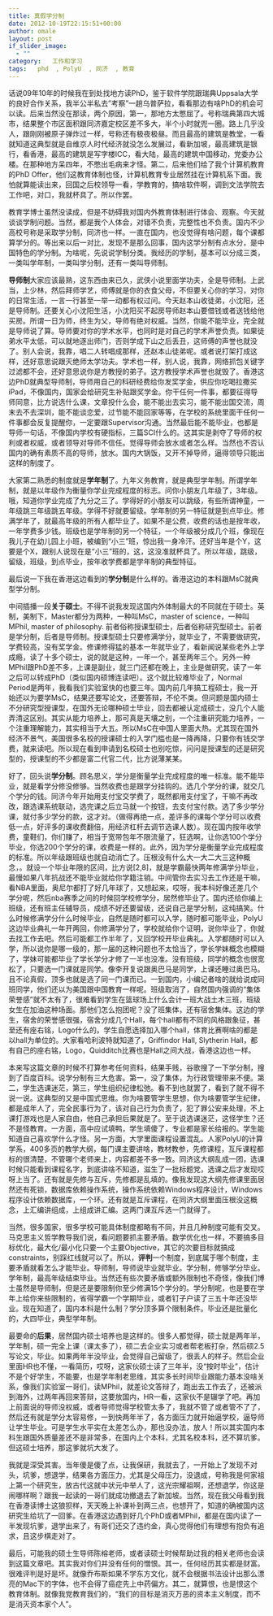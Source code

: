 ```yaml
---
title: 真假学分制
date: 2012-10-19T22:15:51+00:00
author: omale
layout: post
if_slider_image:
  - ""
category:   工作和学习  
tags:   phd  , PolyU  , 同济  , 教育
---
```

话说09年10年的时候我在到处找地方读PhD，鉴于软件学院跟瑞典Uppsala大学的良好合作关系，我半公半私去&#8221;考察&#8221;一趟乌普萨拉，看看那边有啥PhD的机会可以读。后来当然没在那读，两个原因，第一，那地方太憋屈了。号称瑞典第四大城市，结果整个市区面积跟同济嘉定校区差不多大，半个小时就兜一圈。路上几乎没人，跟刚刚被原子弹炸过一样，号称还有极夜极昼。而且最高的建筑是教堂，一看就知道这典型就是自维京人时代经济就没怎么发展过，看新加坡，最高建筑是银行，看香港，最高的建筑是写字楼ICC，看大陆，最高的建筑中国移动，党委办公楼。在那种地方呆四年，不憋出毛病来才怪。第二，后来他们给了我个计算机教育的PhD Offer，他们这教育体制也怪，计算机教育专业居然挂在计算机系下面。我怕就算能读出来，回国之后校领导一看，学教育的，搞啥软件啊，调到文法学院去工作吧，对口，我就杯具了。所以作罢。

教育学博士虽然没读成，但是不妨碍我对国内外教育体制进行体会、观察。今天就谈谈学制问题。当然，都是我个人体会，对错不负责，完整性也不负责。国内不少高校号称是采取学分制，同济也一样。一直在国内，也没觉得有啥问题，每个课都算学分的。等出来以后一对比，发现不是那么回事，国内这学分制有点水分，是中国特色的学分制。为啥呢，先说说学制分类。我经历的学制，基本可以分成三类，一类叫学年制，一类叫学分制，还有一类叫导师制。

**导师制**大家应该最熟，这东西由来已久，武侠小说里面学功夫，全是导师制。上武当，上少林，然后拜师学艺，师傅就是你的衣食父母，不但要关心你的学习，对你的日常生活，一言一行甚至一举一动都有权过问。今天赵本山收徒弟，小沈阳，还是导师制。还要关心小沈阳生活，小沈阳买不起房导师赵本山要借钱或者送钱给他买房。所谓一日为师，终生为父，导师有绝对权威。当然，你能不能毕业，完全就是导师说了算。导师要对你的学术水平，也同时是对自己的学术声誉负责。如果徒弟水平太低，可以就地逐出师门，否则学成下山之后丢丑，这师傅的声誉也就没了。别人会说，我靠，唱二人转唱成那样，还赵本山徒弟呢。或者说打架打成这样，还好意思说跟灭绝师太学功夫。学术也一样，别人说，我靠，网络抓包关键字过滤都不会，还好意思说你是方教授的弟子。这方教授学术声誉也就毁了。香港这边PhD就典型导师制，导师用自己的科研经费给你发奖学金，供应你吃喝拉撒买iPad，不像国内，国家会给研究生补贴跟奖学金。你干任何一件事，都要征得导师同意，比方说选什么课，文章投什么会，能不能出去实习，能不能出国交流，周末去不去深圳，能不能谈恋爱，过节能不能回家等等，在学校的系统里面干任何一件事都会反复提醒你，一定要跟Supervisor沟通。当然最后能不能毕业，也都是导师一句话，不像国内学校有硬指标，三篇SCI什么的。这其实是剥夺了导师的权利或者权威，或者领导对导师不信任。觉得导师会放水或者怎么样。当然也不否认国内的确有素质不高的导师，放水。国内大锅饭，又开不掉导师，逼得领导只能出这样的制度了。

大家第二熟悉的制度就是**学年制**了。九年义务教育，就是典型学年制。所谓学年制，就是以年级作为衡量你学业完成程度的标志。问你小朋友几年级了，3年级。哦，知道你学业完成了九分之三了。学得好的小朋友可以跳级，有些所谓神童，一年级跳三年级跳五年级。学得不好就要留级。学年制的另一特征就是到点毕业。修满学年了，就最高年级的所有人都毕业了。如果不是公费，收费的话也是按年收，一年学费多少钱。班级也是学年制的另一个特征，一个年级被分成几个班，像现在我儿子在幼儿园上小班，被编到“小三”班，惊出我一身冷汗。还好当年是个Y，这要是个X，跟别人说现在是“小三”班的，这，这没准就杯具了。所以年级，跳级，留级，班级，到点毕业，按年收学费都是学年制的典型特征。

最后说一下我在香港这边看到的**学分制**是什么样的。香港这边的本科跟MsC就典型学分制。

中间插播一段**关于硕士**。不得不说我发现这国内外体制最大的不同就在于硕士。英制，美制下，Master都分为两种，一种叫MsC，master of science，一种叫MPhil, master of philosophy. 前者俗称授课型硕士，后者俗称研究型硕士。前者是学分制，后者是导师制。授课型硕士只要修满学分，就毕业了，不需要做研究，学费较高，没有奖学金。修课修得猛的基本一年就毕业了，看新闻说某些老外上学成瘾，读了十多个硕士，说的就是这种，一年一个，甚至两年三个。另外一种MPhil跟PhD差不多，上课是副业，就三门还都在晚上，主业是做研究，读了一年之后可以转成PhD（类似国内硕博连读吧）。这个就比较难毕业了，Normal Period是两年，我看我们实验室快的也要三年。国内前几年搞工程硕士，我一开始还以为要学MsC，结果还要写论文，还要答辩，不伦不类。但问题是国内硕士不分研究型授课型，在国外无论哪种硕士毕业，回去都被认定成硕士，没几个人能弄清这区别。其实从能力培养上，那可真是天壤之别，一个注重研究能力培养，一个注重理解能力，其实相当于大五。所以MsC在中国人里面大热。尤其现在国外经济不景气，美国很多名校的授课硕士的入学门槛也是一降再降，只要你有钱交学费，就来读吧。所以现在看到申请到名校硕士也别吃惊，问问是授课型的还是研究型的，授课型的不少都是富二代官二代，比方说薄某某。

好了，回头说**学分制**。顾名思义，学分是衡量学业完成程度的唯一标准。能不能毕业，就是看学分修没修够。当然收费也是跟学分挂钩的。选几个学分的课，就交几个学分的钱。同济今年开始用支付宝交学费了，既然都用支付宝了，干嘛不再改改，跟选课系统联动，选完课之后立马就一个按钮，去支付宝付款。选了多少学分课，就付多少学分的款，这才对。（做得再绝一点，差评多的课每个学分可以收费低一点，好评多的课收费翻倍，用经济杠杆去调节选课人数）。现在国内按年收学费，童鞋们，你们赚了，相当于宽带包年不限流量了，狂选啊，让你选100个学分毕业，你选200个学分的课，收费是一样的。此外，因为学分是衡量学业完成程度的标准。所以年级跟班级也就自动消亡了。压根没有什么大一大二大三这种概念，。就设一个毕业年限的区间，比方说[2,8]，就是学霸最快两年修满学分毕业，最慢如果八年抗战还不能毕业就给你学籍注销。中间管你去实习去工作还是干嘛，看NBA里面，奥尼尔都打了好几年球了，又想起来，哎呀，我本科好像还差几个学分呢，然后nba赛季之间的时候回学校修学分，居然修毕业了。国内还给你编上班级，还有班主任辅导员，成绩不好还要留级，还说自己是学分制，这纯搞笑。什么时候修满学分什么时候毕业，自然是随时都可以入学，随时都可能毕业，PolyU这边毕业典礼一年开两回，你修满学分了，学校就给你个证明，说你毕业了，你就去找工作去吧。然后可能都工作半年了，又回学校开毕业典礼。入学都随时可以入学，所以说你是哪一级的，那一届的这种问题也不太恰当了，学长学妹概念也模糊了，学妹可能都毕业了学长学分才修了一半也没准。没有班级，同学的概念也很宽松了，只要选一门课就是同学。像李开复说跟奥巴马是同学，上课还睡过奥巴马。且不论真假，顶多也就是选了同一门课而已。一到国内，小编记者啥的就给说成同班同学，他们还以为美国跟中国教育一样呢。班级取消了，自然国内强调的“集体荣誉感”就不太有了，很难看到学生在篮球场上什么会计一班大战土木三班，班级女生在加油这种场面。那他们怎么抱团呢？没了班集体，还有宿舍集体。这边的学生，宿舍的荣誉感很强，宿舍分成几个Hall，每个hall都有不同的风格跟象征，甚至还有座右铭，Logo什么的。学生自愿选择加入哪个hall，体育比赛啊啥的都是以hall为单位的。大家看哈利波特就知道了，Griffindor Hall, Slytherin Hall，都有自己的座右铭，Logo，Quidditch比赛也是Hall之间大战，香港这边也一样。

本来写这篇文章的时候不打算参考任何资料，结果手贱，谷歌搜了一下学分制，搜到了百度百科。说学分制有三大危害。第一，没了集体，为行政管理带来不便。第二，学生选课迷茫，第三，学生组织纪律松弛。看不到也就罢了，看到了就不得不说一说。这典型的又是中国式思维。你为啥要管学生思想，你为啥要管学生纪律，都是成年人了，完全民事行为了，该对自己行为负责了，犯了罪公安来处理，不上课打游戏也是人家自由，他自己承担后果就是了。至于说选课迷茫，这怪学生？还不是怪教育。一方面，高中应试填鸭，学生填傻了，专业都是家长给报的。学生能知道自己喜欢学什么才怪。另一方面，大学里面课程设置混乱。人家PolyU的计算学系，400多页的教学大纲，每门课主要讲啥，教材教参，先修课程，互斥课程都标的很清楚，不管哪个老师来上，内容都差不多一致。同济这大纲乱成一团，选课时候只能看到课程名字，到底讲啥不知道，滋生了一批标题党，选课之后才发现哎呀上当了。还有就是先修与互斥，先修都是乱填的。像我发现这大纲先修课里面居然还有死锁，数据库依赖操作系统，操作系统依赖Windows程序设计，Windows程序设计依赖数据库，一个环。还有就是互斥课程，在同济大纲里面压根没这概念，上汇编讲组成，上组成讲汇编。这两门课互斥选一门就得了。

当然，很多国家，很多学校可能具体制度都略有不同，并且几种制度可能有交叉。马克思主义哲学教导我们说，看问题要抓主要矛盾。数学优化也一样，不要搞多目标优化，最大化/最小化只要一个主要Objective，其它的次要目标就搞成constraints，别踩红线就可以了。所以，**评判**一个制度，到底属于哪个制度，主要矛盾就看怎么才能毕业。导师制，导师说毕业就毕业。学分制，修够学分毕业。学年制，最高年级结束毕业。当然还有些次要矛盾或额外限制也不奇怪，像我们博士虽然是导师制，但是还是要限制你至少修满15个学分的。学分制呢，也是要在学年上给你来些限制的，省得学霸一个学期毕业，或者钉子户读了三五十年还没毕业。现在知道了，国内本科是什么制？学分顶多算个限制条件。毕业还是批量化的，大四毕业，典型学年制。

最要命的**后果**，居然国内硕士培养也是这样的。很多人都觉得，硕士就是两年半，学年制，硕一完全上课（课太多了），硕二去企业实习或者帮老板打杂，然后硕2.5写论文，毕业。如果两年半没毕业，会觉得自己留级了，很丢人的样子。然后企业里面HR也不懂，一看简历，哎呀，这家伙硕士读了三年半，没“按时毕业”，估计不是个好学生，不能要，也是学年制老思维，其实多长时间毕业跟能力基本没啥关系，像我们实验室一哥们，读MPhil，就差论文答辩了，跑出去工作去了，还被派到海外，过两年再回来答辩，这要放国内，HR一看，这家伙不是辍学了吧。再加上前面说的导师没权威，或者导师觉得学校管太多了，我就不管了或者管不了了，然后还有就是学分太容易修，一到快两年半了，各方面压力就开始逼学校，逼导师让学生毕业。可是学生水平实在太差怎么办，那也没办法，放人！所以其实国内本科生跟国外质量差还不是非常多，在国内上个本科，尤其名校本科，还不算坑爹。但这硕士培养，那这爹就坑大发了。

我就是深受其害。当年傻是傻了点，让我保研，我就去了，一开始上了发现不对头，坑爹，想退学，结果各方面压力，尤其是父母压力，没退成，号称我是何家祖上第一个研究生，放古代这就中状元中举人了，这光宗耀祖啊，还想退学，你这是闹哪样啊？跟我一起读的一哥们就成功撤退去了新加坡。当然，现在我父母看到我在香港读博士这狼狈样，天天晚上补课补到两三点，也想开了，知道的确被国内这研究生给坑了一回爹。在香港这边遇到好几个PhD或者MPhil，都是在国内读了一半发现坑爹，退学出来了，有哥们还交了违约金，真心觉得他们有理想有抱负有追求，且这步棋走对了。

最后，可能我的硕士生导师陈榕老师，或者读硕士时候帮助过我的相关老师也会读到这篇文章吧。其实我对你们并没有任何的憎恨。其一，任何经历其实都是财富。很难评判是好是坏。就像乔布斯如果不学东方文化，就不会根据书法设计出那么漂亮的Mac下的字体，也不会得了癌症先上中药偏方。其二，就算恨，也是恨这个教育体制。就像我党教育我们的，“我们的目标是消灭万恶的资本主义制度，而不是消灭资本家个人”。

 